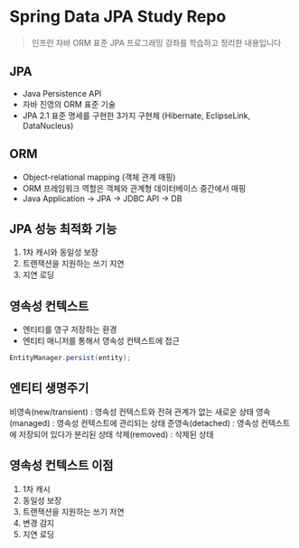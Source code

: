 # Spring Data JPA Study Repo
> 인프런 자바 ORM 표준 JPA 프로그래밍 강좌를 학습하고 정리한 내용입니다

## JPA
- Java Persistence API
- 자바 진영의 ORM 표준 기술
- JPA 2.1 표준 명세를 구현한 3가지 구현체 (Hibernate, EclipseLink, DataNucleus)

## ORM
- Object-relational mapping (객체 관계 매핑)
- ORM 프레임워크 역할은 객체와 관계형 데이터베이스 중간에서 매핑
- Java Application -> JPA -> JDBC API -> DB

## JPA 성능 최적화 기능
1. 1차 캐시와 동일성 보장
2. 트랜잭션을 지원하는 쓰기 지연
3. 지연 로딩

## 영속성 컨텍스트
- 엔티티를 영구 저장하는 환경
- 엔티티 매니저를 통해서 영속성 컨텍스트에 접근

```java
EntityManager.persist(entity);
```

## 엔티티 생명주기
비영속(new/transient) : 영속성 컨텍스트와 전혀 관계가 없는 새로운 상태
영속(managed) : 영속성 컨텍스트에 관리되는 상태
준영속(detached) : 영속성 컨텍스트에 저장되어 있다가 분리된 상태
삭제(removed) : 삭제된 상태

## 영속성 컨텍스트 이점
1. 1차 캐시
2. 동일성 보장
3. 트랜잭션을 지원하는 쓰기 저연
4. 변경 감지
5. 지연 로딩